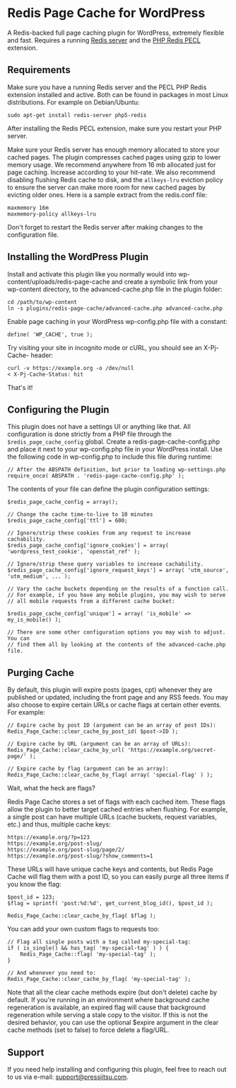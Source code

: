 # Redis Page Cache for WordPress

A Redis-backed full page caching plugin for WordPress, extremely flexible and fast. Requires a running [Redis server](http://redis.io/) and the [PHP Redis PECL](https://github.com/phpredis/phpredis) extension.

## Requirements

Make sure you have a running Redis server and the PECL PHP Redis extension installed and active. Both can be found in packages in most Linux distributions. For example on Debian/Ubuntu:

```
sudo apt-get install redis-server php5-redis
```

After installing the Redis PECL extension, make sure you restart your PHP server.

Make sure your Redis server has enough memory allocated to store your cached pages. The plugin compresses cached pages using gzip to lower memory usage. We recommend anywhere from 16 mb allocated just for page caching. Increase according to your hit-rate. We also recommend disabling flushing Redis cache to disk, and the `allkeys-lru` eviction policy to ensure the server can make more room for new cached pages by evicting older ones. Here is a sample extract from the redis.conf file:

```
maxmemory 16m
maxmemory-policy allkeys-lru
```

Don't forget to restart the Redis server after making changes to the configuration file.

## Installing the WordPress Plugin

Install and activate this plugin like you normally would into wp-content/uploads/redis-page-cache and create a symbolic link from your wp-content directory, to the advanced-cache.php file in the plugin folder:

```
cd /path/to/wp-content
ln -s plugins/redis-page-cache/advanced-cache.php advanced-cache.php
```

Enable page caching in your WordPress wp-config.php file with a constant:

```
define( 'WP_CACHE', true );
```

Try visiting your site in incognito mode or cURL, you should see an X-Pj-Cache- header:

```
curl -v https://example.org -o /dev/null
< X-Pj-Cache-Status: hit
```

That's it!

## Configuring the Plugin

This plugin does not have a settings UI or anything like that. All configuration is done strictly from a PHP file through the `$redis_page_cache_config` global. Create a redis-page-cache-config.php and place it next to your wp-config.php file in your WordPress install. Use the following code in wp-config.php to include this file during runtime:

```
// After the ABSPATH definition, but prior to loading wp-settings.php
require_once( ABSPATH . 'redis-page-cache-config.php' );
```

The contents of your file can define the plugin configuration settings:

```
$redis_page_cache_config = array();

// Change the cache time-to-live to 10 minutes
$redis_page_cache_config['ttl'] = 600;

// Ignore/strip these cookies from any request to increase cachability.
$redis_page_cache_config['ignore_cookies'] = array( 'wordpress_test_cookie', 'openstat_ref' );

// Ignore/strip these query variables to increase cachability.
$redis_page_cache_config['ignore_request_keys'] = array( 'utm_source', 'utm_medium', ... );

// Vary the cache buckets depending on the results of a function call.
// For example, if you have any mobile plugins, you may wish to serve
// all mobile requests from a different cache bucket:

$redis_page_cache_config['unique'] = array( 'is_mobile' => my_is_mobile() );

// There are some other configuration options you may wish to adjust. You can
// find them all by looking at the contents of the advanced-cache.php file.
```

## Purging Cache

By default, this plugin will expire posts (pages, cpt) whenever they are published or updated, including the front page and any RSS feeds. You may also choose to expire certain URLs or cache flags at certain other events. For example:

```
// Expire cache by post ID (argument can be an array of post IDs):
Redis_Page_Cache::clear_cache_by_post_id( $post->ID );

// Expire cache by URL (argument can be an array of URLs):
Redis_Page_Cache::clear_cache_by_url( 'https://example.org/secret-page/' );

// Expire cache by flag (argument can be an array):
Redis_Page_Cache::clear_cache_by_flag( array( 'special-flag' ) );
```

Wait, what the heck are flags?

Redis Page Cache stores a set of flags with each cached item. These flags allow the plugin to better target cached entries when flushing. For example, a single post can have multiple URLs (cache buckets, request variables, etc.) and thus, multiple cache keys:

```
https://example.org/?p=123
https://example.org/post-slug/
https://example.org/post-slug/page/2/
https://example.org/post-slug/?show_comments=1
```

These URLs will have unique cache keys and contents, but Redis Page Cache will flag them with a post ID, so you can easily purge all three items if you know the flag:

```
$post_id = 123;
$flag = sprintf( 'post:%d:%d', get_current_blog_id(), $post_id );

Redis_Page_Cache::clear_cache_by_flag( $flag );
```

You can add your own custom flags to requests too:

```
// Flag all single posts with a tag called my-special-tag:
if ( is_single() && has_tag( 'my-special-tag' ) ) {
    Redis_Page_Cache::flag( 'my-special-tag' );
}

// And whenever you need to:
Redis_Page_Cache::clear_cache_by_flag( 'my-special-tag' );
```

Note that all the clear cache methods expire (but don't delete) cache by default. If you're running in an environment where background cache regeneration is available, an expired flag will cause that background regeneration while serving a stale copy to the visitor. If this is not the desired behavior, you can use the optional $expire argument in the clear cache methods (set to false) to force delete a flag/URL.

## Support

If you need help installing and configuring this plugin, feel free to reach out to us via e-mail: support@pressjitsu.com.
